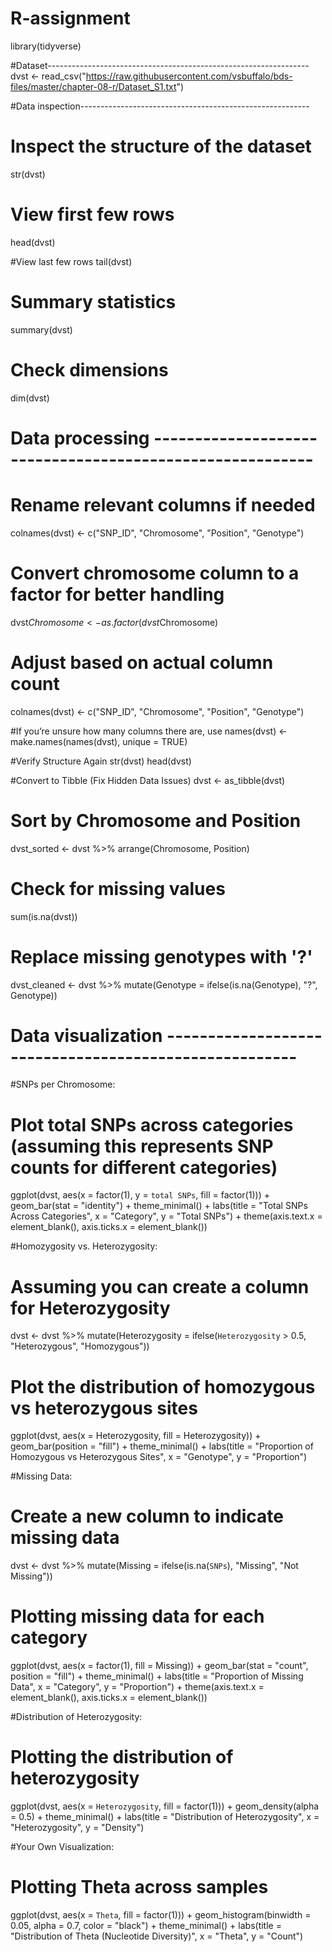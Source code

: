# R-assignment

library(tidyverse)

#Dataset-----------------------------------------------------------------
dvst <- read_csv("https://raw.githubusercontent.com/vsbuffalo/bds-files/master/chapter-08-r/Dataset_S1.txt")

#Data inspection---------------------------------------------------------
# Inspect the structure of the dataset
str(dvst)

# View first few rows
head(dvst)

#View last few rows
tail(dvst)

# Summary statistics
summary(dvst)

# Check dimensions
dim(dvst)

# Data processing ---------------------------------------------------------
# Rename relevant columns if needed
colnames(dvst) <- c("SNP_ID", "Chromosome", "Position", "Genotype")

# Convert chromosome column to a factor for better handling
dvst$Chromosome <- as.factor(dvst$Chromosome)

# Adjust based on actual column count
colnames(dvst) <- c("SNP_ID", "Chromosome", "Position", "Genotype")

#If you’re unsure how many columns there are, use
names(dvst) <- make.names(names(dvst), unique = TRUE)

#Verify Structure Again
str(dvst)
head(dvst)

#Convert to Tibble (Fix Hidden Data Issues)
dvst <- as_tibble(dvst)

# Sort by Chromosome and Position
dvst_sorted <- dvst %>% arrange(Chromosome, Position)

# Check for missing values
sum(is.na(dvst))

# Replace missing genotypes with '?'
dvst_cleaned <- dvst %>%
  mutate(Genotype = ifelse(is.na(Genotype), "?", Genotype))

# Data visualization ------------------------------------------------------

#SNPs per Chromosome:
  
  # Plot total SNPs across categories (assuming this represents SNP counts for different categories)
  ggplot(dvst, aes(x = factor(1), y = `total SNPs`, fill = factor(1))) +
  geom_bar(stat = "identity") +
  theme_minimal() +
  labs(title = "Total SNPs Across Categories", x = "Category", y = "Total SNPs") +
  theme(axis.text.x = element_blank(), axis.ticks.x = element_blank())

#Homozygosity vs. Heterozygosity:
  
  # Assuming you can create a column for Heterozygosity
  dvst <- dvst %>%
  mutate(Heterozygosity = ifelse(`Heterozygosity` > 0.5, "Heterozygous", "Homozygous"))

# Plot the distribution of homozygous vs heterozygous sites
ggplot(dvst, aes(x = Heterozygosity, fill = Heterozygosity)) +
  geom_bar(position = "fill") +
  theme_minimal() +
  labs(title = "Proportion of Homozygous vs Heterozygous Sites", x = "Genotype", y = "Proportion")

#Missing Data:
  
  # Create a new column to indicate missing data
  dvst <- dvst %>%
  mutate(Missing = ifelse(is.na(`SNPs`), "Missing", "Not Missing"))

# Plotting missing data for each category
ggplot(dvst, aes(x = factor(1), fill = Missing)) +
  geom_bar(stat = "count", position = "fill") +
  theme_minimal() +
  labs(title = "Proportion of Missing Data", x = "Category", y = "Proportion") +
  theme(axis.text.x = element_blank(), axis.ticks.x = element_blank())

#Distribution of Heterozygosity:
  
  # Plotting the distribution of heterozygosity
  ggplot(dvst, aes(x = `Heterozygosity`, fill = factor(1))) +
  geom_density(alpha = 0.5) +
  theme_minimal() +
  labs(title = "Distribution of Heterozygosity", x = "Heterozygosity", y = "Density")

#Your Own Visualization:
  
  # Plotting Theta across samples
  ggplot(dvst, aes(x = `Theta`, fill = factor(1))) +
  geom_histogram(binwidth = 0.05, alpha = 0.7, color = "black") +
  theme_minimal() +
  labs(title = "Distribution of Theta (Nucleotide Diversity)", x = "Theta", y = "Count")
